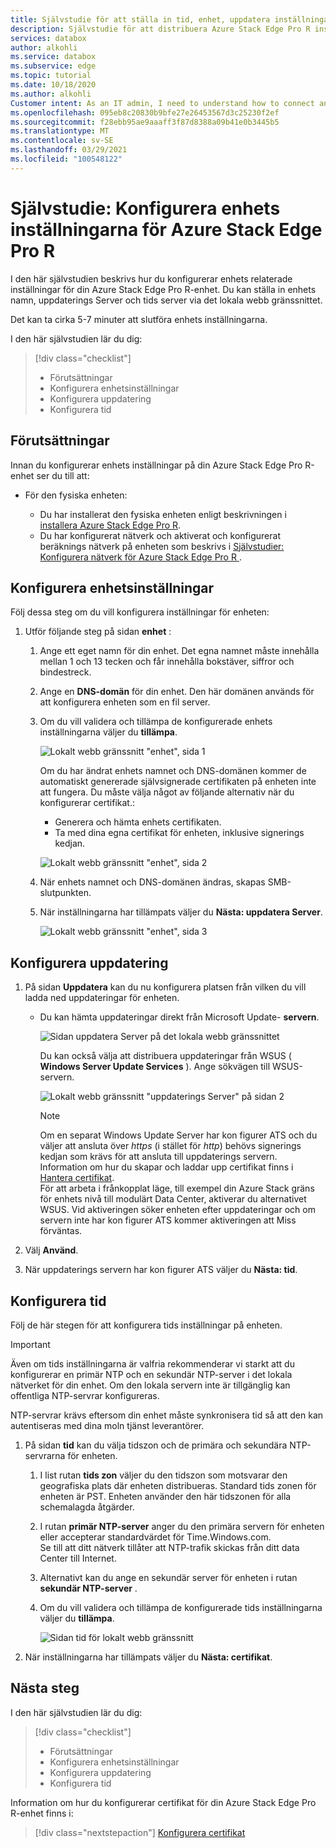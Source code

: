 ```yaml
---
title: Självstudie för att ställa in tid, enhet, uppdatera inställningar för Azure Stack Edge Pro R-enhet i Azure Portal
description: Självstudie för att distribuera Azure Stack Edge Pro R instruerar dig att konfigurera enhet, uppdatera, tids inställningar för den fysiska enheten.
services: databox
author: alkohli
ms.service: databox
ms.subservice: edge
ms.topic: tutorial
ms.date: 10/18/2020
ms.author: alkohli
Customer intent: As an IT admin, I need to understand how to connect and activate Azure Stack Edge Pro so I can use it to transfer data to Azure.
ms.openlocfilehash: 095eb8c20830b9bfe27e26453567d3c25230f2ef
ms.sourcegitcommit: f28ebb95ae9aaaff3f87d8388a09b41e0b3445b5
ms.translationtype: MT
ms.contentlocale: sv-SE
ms.lasthandoff: 03/29/2021
ms.locfileid: "100548122"
---
```

# <a name="tutorial-configure-the-device-settings-for-azure-stack-edge-pro-r"></a>Självstudie: Konfigurera enhets inställningarna för Azure Stack Edge Pro R

I den här självstudien beskrivs hur du konfigurerar enhets relaterade inställningar för din Azure Stack Edge Pro R-enhet. Du kan ställa in enhets namn, uppdaterings Server och tids server via det lokala webb gränssnittet.

Det kan ta cirka 5-7 minuter att slutföra enhets inställningarna.

I den här självstudien lär du dig:

> [!div class="checklist"]
>
> * Förutsättningar
> * Konfigurera enhetsinställningar
> * Konfigurera uppdatering 
> * Konfigurera tid

## <a name="prerequisites"></a>Förutsättningar

Innan du konfigurerar enhets inställningar på din Azure Stack Edge Pro R-enhet ser du till att:

* För den fysiska enheten:

    - Du har installerat den fysiska enheten enligt beskrivningen i [installera Azure Stack Edge Pro R](azure-stack-edge-pro-r-deploy-install.md).
    - Du har konfigurerat nätverk och aktiverat och konfigurerat beräknings nätverk på enheten som beskrivs i [Självstudier: Konfigurera nätverk för Azure Stack Edge Pro R ](azure-stack-edge-pro-r-deploy-configure-network-compute-web-proxy.md).


## <a name="configure-device-settings"></a>Konfigurera enhetsinställningar

Följ dessa steg om du vill konfigurera inställningar för enheten:

1. Utför följande steg på sidan **enhet** :

    1. Ange ett eget namn för din enhet. Det egna namnet måste innehålla mellan 1 och 13 tecken och får innehålla bokstäver, siffror och bindestreck.

    2. Ange en **DNS-domän** för din enhet. Den här domänen används för att konfigurera enheten som en fil server.

    3. Om du vill validera och tillämpa de konfigurerade enhets inställningarna väljer du **tillämpa**.

        ![Lokalt webb gränssnitt "enhet", sida 1](./media/azure-stack-edge-pro-r-deploy-set-up-device-update-time/device-2.png)

        Om du har ändrat enhets namnet och DNS-domänen kommer de automatiskt genererade självsignerade certifikaten på enheten inte att fungera. Du måste välja något av följande alternativ när du konfigurerar certifikat.: 
        
        - Generera och hämta enhets certifikaten. 
        - Ta med dina egna certifikat för enheten, inklusive signerings kedjan.
    

        ![Lokalt webb gränssnitt "enhet", sida 2](./media/azure-stack-edge-pro-r-deploy-set-up-device-update-time/device-3.png)

    4. När enhets namnet och DNS-domänen ändras, skapas SMB-slutpunkten.  

    5. När inställningarna har tillämpats väljer du **Nästa: uppdatera Server**.

        ![Lokalt webb gränssnitt "enhet", sida 3](./media/azure-stack-edge-pro-r-deploy-set-up-device-update-time/device-4.png)

## <a name="configure-update"></a>Konfigurera uppdatering

1. På sidan **Uppdatera** kan du nu konfigurera platsen från vilken du vill ladda ned uppdateringar för enheten.  

    - Du kan hämta uppdateringar direkt från Microsoft Update- **servern**.

        ![Sidan uppdatera Server på det lokala webb gränssnittet](./media/azure-stack-edge-pro-r-deploy-set-up-device-update-time/update-2.png)

        Du kan också välja att distribuera uppdateringar från WSUS ( **Windows Server Update Services** ). Ange sökvägen till WSUS-servern.
        
        ![Lokalt webb gränssnitt "uppdaterings Server" på sidan 2](./media/azure-stack-edge-pro-r-deploy-set-up-device-update-time/update-3.png)

        > [!NOTE] 
        > Om en separat Windows Update Server har kon figurer ATS och du väljer att ansluta över *https* (i stället för *http*) behövs signerings kedjan som krävs för att ansluta till uppdaterings servern. Information om hur du skapar och laddar upp certifikat finns i [Hantera certifikat](azure-stack-edge-gpu-manage-certificates.md).         
        > För att arbeta i frånkopplat läge, till exempel din Azure Stack gräns för enhets nivå till modulärt Data Center, aktiverar du alternativet WSUS. Vid aktiveringen söker enheten efter uppdateringar och om servern inte har kon figurer ATS kommer aktiveringen att Miss förväntas. 


2. Välj **Använd**.
3. När uppdaterings servern har kon figurer ATS väljer du **Nästa: tid**.
    

## <a name="configure-time"></a>Konfigurera tid

Följ de här stegen för att konfigurera tids inställningar på enheten. 

> [!IMPORTANT]
> Även om tids inställningarna är valfria rekommenderar vi starkt att du konfigurerar en primär NTP och en sekundär NTP-server i det lokala nätverket för din enhet. Om den lokala servern inte är tillgänglig kan offentliga NTP-servrar konfigureras.

NTP-servrar krävs eftersom din enhet måste synkronisera tid så att den kan autentiseras med dina moln tjänst leverantörer.

1. På sidan **tid** kan du välja tidszon och de primära och sekundära NTP-servrarna för enheten.  
    
    1. I list rutan **tids zon** väljer du den tidszon som motsvarar den geografiska plats där enheten distribueras.
        Standard tids zonen för enheten är PST. Enheten använder den här tidszonen för alla schemalagda åtgärder.

    2. I rutan **primär NTP-server** anger du den primära servern för enheten eller accepterar standardvärdet för Time.Windows.com.  
        Se till att ditt nätverk tillåter att NTP-trafik skickas från ditt data Center till Internet.

    3. Alternativt kan du ange en sekundär server för enheten i rutan **sekundär NTP-server** .

    4. Om du vill validera och tillämpa de konfigurerade tids inställningarna väljer du **tillämpa**.

        ![Sidan tid för lokalt webb gränssnitt](./media/azure-stack-edge-pro-r-deploy-set-up-device-update-time/time-2.png)

2. När inställningarna har tillämpats väljer du **Nästa: certifikat**.


## <a name="next-steps"></a>Nästa steg

I den här självstudien lär du dig:

> [!div class="checklist"]
>
> * Förutsättningar
> * Konfigurera enhetsinställningar
> * Konfigurera uppdatering 
> * Konfigurera tid

Information om hur du konfigurerar certifikat för din Azure Stack Edge Pro R-enhet finns i:

> [!div class="nextstepaction"]
> [Konfigurera certifikat](./azure-stack-edge-pro-r-deploy-configure-certificates-vpn-encryption.md)
